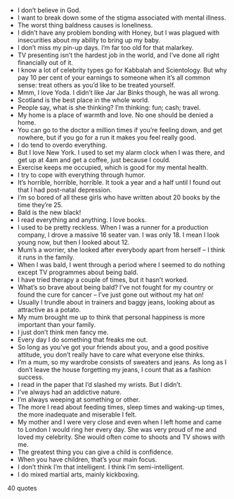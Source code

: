  - I don’t believe in God.
 - I want to break down some of the stigma associated with mental illness.
 - The worst thing baldness causes is loneliness.
 - I didn’t have any problem bonding with Honey, but I was plagued with insecurities about my ability to bring up my baby.
 - I don’t miss my pin-up days. I’m far too old for that malarkey.
 - TV presenting isn’t the hardest job in the world, and I’ve done all right financially out of it.
 - I know a lot of celebrity types go for Kabbalah and Scientology. But why pay 10 per cent of your earnings to someone when it’s all common sense: treat others as you’d like to be treated yourself.
 - Mmm, I love Yoda. I didn’t like Jar Jar Binks though, he was all wrong.
 - Scotland is the best place in the whole world.
 - People say, what is she thinking? I’m thinking: fun; cash; travel.
 - My home is a place of warmth and love. No one should be denied a home.
 - You can go to the doctor a million times if you’re feeling down, and get nowhere, but if you go for a run it makes you feel really good.
 - I do tend to overdo everything.
 - But I love New York. I used to set my alarm clock when I was there, and get up at 4am and get a coffee, just because I could.
 - Exercise keeps me occupied, which is good for my mental health.
 - I try to cope with everything through humor.
 - It’s horrible, horrible, horrible. It took a year and a half until I found out that I had post-natal depression.
 - I’m so bored of all these girls who have written about 20 books by the time they’re 25.
 - Bald is the new black!
 - I read everything and anything. I love books.
 - I used to be pretty reckless. When I was a runner for a production company, I drove a massive 16 seater van. I was only 18. I mean I look young now, but then I looked about 12.
 - Mum’s a worrier, she looked after everybody apart from herself – I think it runs in the family.
 - When I was bald, I went through a period where I seemed to do nothing except TV programmes about being bald.
 - I have tried therapy a couple of times, but it hasn’t worked.
 - What’s so brave about being bald? I’ve not fought for my country or found the cure for cancer – I’ve just gone out without my hat on!
 - Usually I trundle about in trainers and baggy jeans, looking about as attractive as a potato.
 - My mum brought me up to think that personal happiness is more important than your family.
 - I just don’t think men fancy me.
 - Every day I do something that freaks me out.
 - So long as you’ve got your friends about you, and a good positive attitude, you don’t really have to care what everyone else thinks.
 - I’m a mum, so my wardrobe consists of sweaters and jeans. As long as I don’t leave the house forgetting my jeans, I count that as a fashion success.
 - I read in the paper that I’d slashed my wrists. But I didn’t.
 - I’ve always had an addictive nature.
 - I’m always weeping at something or other.
 - The more I read about feeding times, sleep times and waking-up times, the more inadequate and miserable I felt.
 - My mother and I were very close and even when I left home and came to London I would ring her every day. She was very proud of me and loved my celebrity. She would often come to shoots and TV shows with me.
 - The greatest thing you can give a child is confidence.
 - When you have children, that’s your main focus.
 - I don’t think I’m that intelligent. I think I’m semi-intelligent.
 - I do mixed martial arts, mainly kickboxing.

40 quotes
